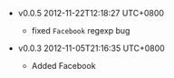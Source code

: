 * v0.0.5 2012-11-22T12:18:27 UTC+0800
  * fixed `Facebook` regexp bug

* v0.0.3 2012-11-05T21:16:35 UTC+0800
  * Added Facebook

